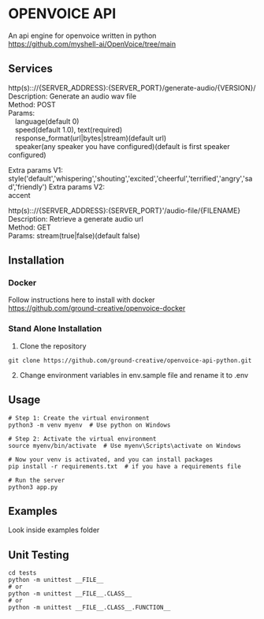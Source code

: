 # OPENVOICE API

An api engine for openvoice written in python<br />
https://github.com/myshell-ai/OpenVoice/tree/main

## Services

http(s):://{SERVER_ADDRESS}:{SERVER_PORT}/generate-audio/{VERSION}/<br />
Description: Generate an audio wav file<br />
Method: POST <br />
Params:<br />
&emsp;language(default 0)<br />
&emsp;speed(default 1.0), text(required)<br /> 
&emsp;response_format(url|bytes|stream)(default url)<br /> 
&emsp;speaker(any speaker you have configured)(default is first speaker configured)<br />

Extra params V1:<br /> 
    style('default','whispering','shouting','excited','cheerful','terrified','angry','sad','friendly')
Extra params V2:<br /> 
    accent<br />

http(s):://{SERVER_ADDRESS}:{SERVER_PORT}'/audio-file/{FILENAME}<br />
Description: Retrieve a generate audio url<br />
Method: GET<br />
Params: stream(true|false)(default false)


## Installation

### Docker

Follow instructions here to install with docker<br /> 
https://github.com/ground-creative/openvoice-docker

### Stand Alone Installation

1) Clone the repository
```
git clone https://github.com/ground-creative/openvoice-api-python.git
```

2) Change environment variables in env.sample file and rename it to .env

## Usage

```
# Step 1: Create the virtual environment
python3 -m venv myenv  # Use python on Windows

# Step 2: Activate the virtual environment
source myenv/bin/activate  # Use myenv\Scripts\activate on Windows

# Now your venv is activated, and you can install packages
pip install -r requirements.txt  # if you have a requirements file

# Run the server
python3 app.py
```

## Examples

Look inside examples folder

## Unit Testing

```
cd tests
python -m unittest __FILE__
# or
python -m unittest __FILE__.CLASS__
# or
python -m unittest __FILE__.CLASS__.FUNCTION__
```
